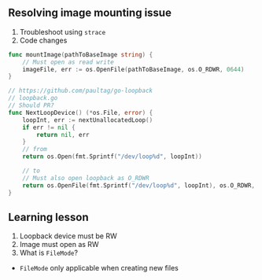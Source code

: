 ## Resolving image mounting issue

1. Troubleshoot using `strace`
1. Code changes

```go
func mountImage(pathToBaseImage string) {
    // Must open as read write
	imageFile, err := os.OpenFile(pathToBaseImage, os.O_RDWR, 0644)
}

// https://github.com/paultag/go-loopback
// loopback.go
// Should PR?
func NextLoopDevice() (*os.File, error) {
	loopInt, err := nextUnallocatedLoop()
	if err != nil {
		return nil, err
	}
    // from 
	return os.Open(fmt.Sprintf("/dev/loop%d", loopInt))

    // to
    // Must also open loopback as O_RDWR
	return os.OpenFile(fmt.Sprintf("/dev/loop%d", loopInt), os.O_RDWR, 0644)
}
```

## Learning lesson

1. Loopback device must be RW
2. Image must open as RW
3. What is `FileMode`?
  - `FileMode` only applicable when creating new files